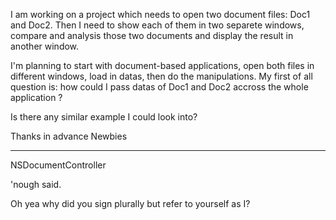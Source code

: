 I am working on a project  which needs to open two document files: Doc1 and Doc2.  Then I need to show each of them in two separete windows, compare and analysis those two documents and display the result in another window.

I'm planning to start with document-based applications, open both files in different windows, load in datas, then do the manipulations. My  first of all question is: how could I pass datas of Doc1 and Doc2 accross the whole application ?

Is there any similar example I could look into?

Thanks in advance
Newbies

----

NSDocumentController 

'nough said.

Oh yea why did you sign plurally but refer to yourself as I?
